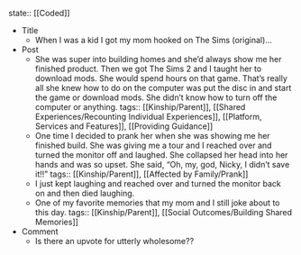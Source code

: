 state:: [[Coded]]

- Title
	- When I was a kid I got my mom hooked on The Sims (original)...
- Post
	- She was super into building homes and she’d always show me her finished product. Then we got The Sims 2 and I taught her to download mods. She would spend hours on that game. That’s really all she knew how to do on the computer was put the disc in and start the game or download mods. She didn’t know how to turn off the computer or anything.
	  tags:: [[Kinship/Parent]], [[Shared Experiences/Recounting Individual Experiences]], [[Platform, Services and Features]], [[Providing Guidance]]
	- One time I decided to prank her when she was showing me her finished build. She was giving me a tour and I reached over and turned the monitor off and laughed. She collapsed her head into her hands and was so upset. She said, “Oh, my, god, Nicky, I didn’t save it!!”
	  tags:: [[Kinship/Parent]], [[Affected by Family/Prank]]
	- I just kept laughing and reached over and turned the monitor back on and then died laughing.
	- One of my favorite memories that my mom and I still joke about to this day.
	  tags:: [[Kinship/Parent]], [[Social Outcomes/Building Shared Memories]]
- Comment
	- Is there an upvote for utterly wholesome??